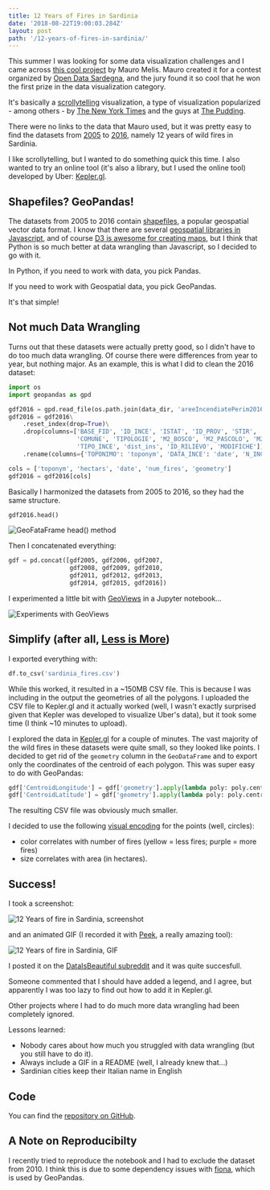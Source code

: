 ```yaml
---
title: 12 Years of Fires in Sardinia
date: '2018-08-22T19:00:03.284Z'
layout: post
path: '/12-years-of-fires-in-sardinia/'
---
```


This summer I was looking for some data visualization challenges and I came across [this cool project](https://mauromelis.gitlab.io/sardinia-on-fire/) by Mauro Melis. Mauro created it for a contest organized by [Open Data Sardegna](http://contest.formez.it/), and the jury found it so cool that he won the first prize in the data visualization category.

It's basically a [scrollytelling](https://flowingdata.com/tag/scrollytelling/) visualization, a type of visualization popularized - among others - by [The New York Times](https://www.nytimes.com/interactive/2016/12/07/world/asia/rodrigo-duterte-philippines-drugs-killings.html) and the guys at [The Pudding](https://pudding.cool/).

There were no links to the data that Mauro used, but it was pretty easy to find the datasets from [2005](http://dati.regione.sardegna.it/dataset/cfva-perimetrazioni-aree-percorse-dal-fuoco-2005) to [2016](http://dati.regione.sardegna.it/dataset/cfva-perimetrazioni-aree-percorse-dal-fuoco-2016), namely 12 years of wild fires in Sardinia.

I like scrollytelling, but I wanted to do something quick this time. I also wanted to try an online tool (it's also a library, but I used the online tool) developed by Uber: [Kepler.gl](http://kepler.gl/#/).

## Shapefiles? GeoPandas!

The datasets from 2005 to 2016 contain [shapefiles](https://en.wikipedia.org/wiki/Shapefile), a popular geospatial vector data format. I know that there are several [geospatial libraries in Javascript](https://www.sitepoint.com/javascript-geospatial-advanced-maps/), and of course [D3 is awesome for creating maps](https://medium.com/@mbostock/command-line-cartography-part-1-897aa8f8ca2c), but I think that Python is so much better at data wrangling than Javascript, so I decided to go with it.

In Python, if you need to work with data, you pick Pandas.

If you need to work with Geospatial data, you pick GeoPandas.

It's that simple!

## Not much Data Wrangling

Turns out that these datasets were actually pretty good, so I didn't have to do too much data wrangling. Of course there were differences from year to year, but nothing major. As an example, this is what I did to clean the 2016 dataset:

```python
import os
import geopandas as gpd

gdf2016 = gpd.read_file(os.path.join(data_dir, 'areeIncendiatePerim2016', 'Perimetri_Superfici_Bruciate_2016.shp'))
gdf2016 = gdf2016\
    .reset_index(drop=True)\
    .drop(columns=['BASE_FID', 'ID_INCE', 'ISTAT', 'ID_PROV', 'STIR', 'STAZIONE',
                   'COMUNE', 'TIPOLOGIE', 'M2_BOSCO', 'M2_PASCOLO', 'M2_ALTRO', 'SUP_TOT_M2',
                   'TIPO_INCE', 'dist_ins', 'ID_RILIEVO', 'MODIFICHE'])\
    .rename(columns={'TOPONIMO': 'toponym', 'DATA_INCE': 'date', 'N_INCE': 'num_fires', 'SUP_TOT_HA': 'hectars'})

cols = ['toponym', 'hectars', 'date', 'num_fires', 'geometry']
gdf2016 = gdf2016[cols]
```

Basically I harmonized the datasets from 2005 to 2016, so they had the same structure.

```python
gdf2016.head()
```

![GeoFataFrame head() method](./gdf-head.png 'gdf.head()')

Then I concatenated everything:

```python
gdf = pd.concat([gdf2005, gdf2006, gdf2007,
                 gdf2008, gdf2009, gdf2010,
                 gdf2011, gdf2012, gdf2013,
                 gdf2014, gdf2015, gdf2016])
```

I experimented a little bit with [GeoViews](http://geoviews.org/) in a Jupyter notebook...

![Experiments with GeoViews](./experiments.png 'Experiments with GeoViews')

## Simplify (after all, [Less is More](https://en.wikipedia.org/wiki/Ludwig_Mies_van_der_Rohe))

I exported everything with:

```python
df.to_csv('sardinia_fires.csv')
```

While this worked, it resulted in a ~150MB CSV file. This is because I was including in the output the geometries of all the polygons. I uploaded the CSV file to Kepler.gl and it actually worked (well, I wasn't exactly surprised given that Kepler was developed to visualize Uber's data), but it took some time (I think ~10 minutes to upload).

I explored the data in [Kepler.gl](http://kepler.gl/#/demo) for a couple of minutes. The vast majority of the wild fires in these datasets were quite small, so they looked like points. I decided to get rid of the `geometry` column in the `GeoDataFrame` and to export only the coordinates of the centroid of each polygon. This was super easy to do with GeoPandas:

```python
gdf['CentroidLongitude'] = gdf['geometry'].apply(lambda poly: poly.centroid.bounds[0])
gdf['CentroidLatitude'] = gdf['geometry'].apply(lambda poly: poly.centroid.bounds[1])
```

The resulting CSV file was obviously much smaller.

I decided to use the following [visual encoding](https://blog.qlik.com/visual-encoding) for the points (well, circles):

* color correlates with number of fires (yellow = less fires; purple = more fires)
* size correlates with area (in hectares).

## Success!

I took a screenshot:

![12 Years of fire in Sardinia, screenshot](./sardinia-fires.png '12 Years of fire in Sardinia')

and an animated GIF (I recorded it with [Peek](https://github.com/phw/peek), a really amazing tool):

![12 Years of fire in Sardinia, GIF](./sardinia-fires.gif '12 Years of fire in Sardinia')

I posted it on the [DataIsBeautiful subreddit](https://www.reddit.com/r/dataisbeautiful/comments/8z1i0p/12_years_of_fires_in_sardinia_20052016_oc/) and it was quite succesfull.

Someone commented that I should have added a legend, and I agree, but apparently I was too lazy to find out how to add it in Kepler.gl.

Other projects where I had to do much more data wrangling had been completely ignored.

Lessons learned:

* Nobody cares about how much you struggled with data wrangling (but you still have to do it).
* Always include a GIF in a README (well, I already knew that...)
* Sardinian cities keep their Italian name in English

## Code

You can find the [repository on GitHub](https://github.com/jackdbd/sardinia-fires).

## A Note on Reproducibilty

I recently tried to reproduce the notebook and I had to exclude the dataset from 2010. I think this is due to some dependency issues with [fiona](https://macwright.org/2012/10/31/gis-with-python-shapely-fiona.html), which is used by GeoPandas.
